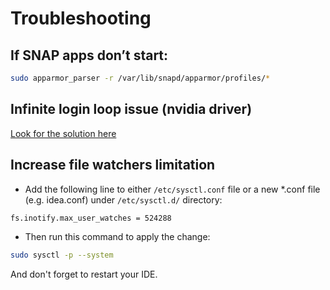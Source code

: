 # Troubleshooting

## If SNAP apps don’t start: 

```bash
sudo apparmor_parser -r /var/lib/snapd/apparmor/profiles/*
```

## Infinite login loop issue \(nvidia driver\)

[Look for the solution here](http://ubuntuhandbook.org/index.php/2020/01/login-loop-auto-login-enabled-in-ubuntu-19-10-with-nvidia-driver/)

## Increase file watchers limitation 

* Add the following line to either `/etc/sysctl.conf` file or a new \*.conf file \(e.g. idea.conf\) under `/etc/sysctl.d/` directory: 

```bash
fs.inotify.max_user_watches = 524288
```

* Then run this command to apply the change:

```bash
sudo sysctl -p --system
```

And don't forget to restart your IDE. 